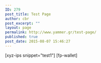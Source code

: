 ```yaml
---
ID: 279
post_title: Test Page
author: cbr
post_excerpt: ""
layout: page
permalink: http://www.yammer.gr/test-page/
published: true
post_date: 2015-08-07 15:46:27
---
```

[xyz-ips snippet="test1"]
[fp-wallet]